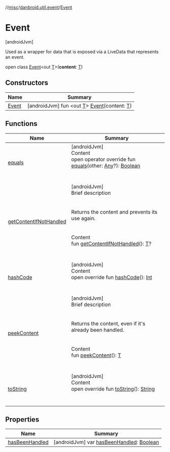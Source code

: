 //[misc](../../index.md)/[danbroid.util.event](../index.md)/[Event](index.md)



# Event  
 [androidJvm] 

Used as a wrapper for data that is exposed via a LiveData that represents an event.

open class [Event](index.md)<out [T](index.md)>(**content**: [T](index.md))   


## Constructors  
  
|  Name|  Summary| 
|---|---|
| [Event](-event.md)|  [androidJvm] fun <out [T](index.md)> [Event](-event.md)(content: [T](index.md))   <br>


## Functions  
  
|  Name|  Summary| 
|---|---|
| [equals](../../danbroid.util.resource/-resource-utils/index.md#kotlin/Any/equals/#kotlin.Any?/PointingToDeclaration/)| [androidJvm]  <br>Content  <br>open operator override fun [equals](../../danbroid.util.resource/-resource-utils/index.md#kotlin/Any/equals/#kotlin.Any?/PointingToDeclaration/)(other: [Any](https://kotlinlang.org/api/latest/jvm/stdlib/kotlin/-any/index.html)?): [Boolean](https://kotlinlang.org/api/latest/jvm/stdlib/kotlin/-boolean/index.html)  <br><br><br>
| [getContentIfNotHandled](get-content-if-not-handled.md)| [androidJvm]  <br>Brief description  <br><br><br>Returns the content and prevents its use again.<br><br>  <br>Content  <br>fun [getContentIfNotHandled](get-content-if-not-handled.md)(): [T](index.md)?  <br><br><br>
| [hashCode](../../danbroid.util.resource/-resource-utils/index.md#kotlin/Any/hashCode/#/PointingToDeclaration/)| [androidJvm]  <br>Content  <br>open override fun [hashCode](../../danbroid.util.resource/-resource-utils/index.md#kotlin/Any/hashCode/#/PointingToDeclaration/)(): [Int](https://kotlinlang.org/api/latest/jvm/stdlib/kotlin/-int/index.html)  <br><br><br>
| [peekContent](peek-content.md)| [androidJvm]  <br>Brief description  <br><br><br>Returns the content, even if it's already been handled.<br><br>  <br>Content  <br>fun [peekContent](peek-content.md)(): [T](index.md)  <br><br><br>
| [toString](../../danbroid.util.resource/-resource-utils/index.md#kotlin/Any/toString/#/PointingToDeclaration/)| [androidJvm]  <br>Content  <br>open override fun [toString](../../danbroid.util.resource/-resource-utils/index.md#kotlin/Any/toString/#/PointingToDeclaration/)(): [String](https://kotlinlang.org/api/latest/jvm/stdlib/kotlin/-string/index.html)  <br><br><br>


## Properties  
  
|  Name|  Summary| 
|---|---|
| [hasBeenHandled](index.md#danbroid.util.event/Event/hasBeenHandled/#/PointingToDeclaration/)|  [androidJvm] var [hasBeenHandled](index.md#danbroid.util.event/Event/hasBeenHandled/#/PointingToDeclaration/): [Boolean](https://kotlinlang.org/api/latest/jvm/stdlib/kotlin/-boolean/index.html)   <br>

